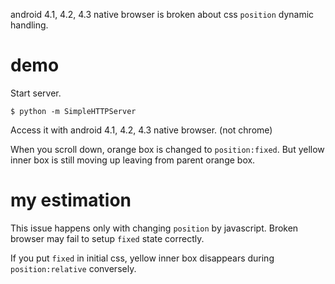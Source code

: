 android 4.1, 4.2, 4.3 native browser is broken about css `position` dynamic handling.

# demo

Start server.

```
$ python -m SimpleHTTPServer
```

Access it with android 4.1, 4.2, 4.3 native browser. (not chrome)

When you scroll down, orange box is changed to `position:fixed`.
But yellow inner box is still moving up leaving from parent orange box.

# my estimation

This issue happens only with changing `position` by javascript.
Broken browser may fail to setup `fixed` state correctly.

If you put `fixed` in initial css,
yellow inner box disappears during `position:relative` conversely.

